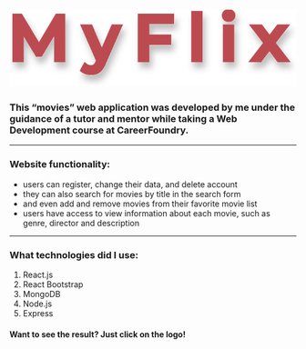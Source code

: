 ### [![logo](./img/MyFlix.svg)](https://myflixxx.netlify.app)
### This “movies” web application was developed by me under the guidance of a tutor and mentor while taking a Web Development course at CareerFoundry. 

___
### Website functionality: 
  * users can register, change their data, and delete account
  * they can also search for movies by title in the search form 
  * and even add and remove movies from their favorite movie list
  * users have access to view information about each movie, such as genre, director and description 
  
  ___
  

 ### What technologies did I use:

1. React.js
2. React Bootstrap
3. MongoDB
4. Node.js
5. Express

#### Want to see the result? Just click on the logo!

